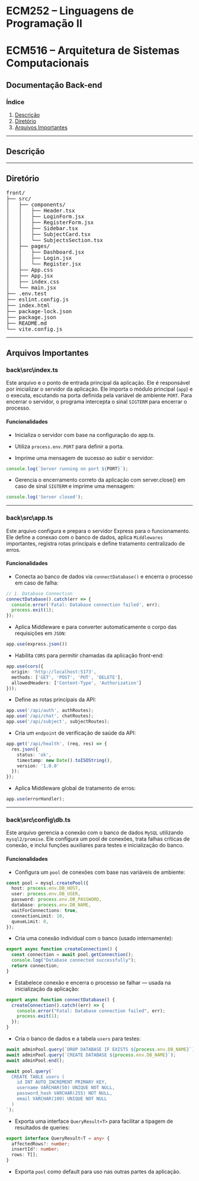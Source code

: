 # ECM252 – Linguagens de Programação II
# ECM516 – Arquitetura de Sistemas Computacionais

## Documentação Back-end

### Índice
1. [Descrição](#descrição)
2. [Diretório](#diretório)
3. [Arquivos Importantes](#arquivos-importantes)

---
## Descrição

---
## Diretório
<pre>
front/
├── src/
│   ├── components/
│   │   ├── Header.tsx
│   │   ├── LoginForm.jsx
│   │   ├── RegisterForm.jsx
│   │   ├── Sidebar.tsx
│   │   ├── SubjectCard.tsx
│   │   └── SubjectsSection.tsx
│   ├── pages/
│   │   ├── Dashboard.jsx
│   │   ├── Login.jsx
│   │   └── Register.jsx
│   ├── App.css
│   ├── App.jsx
│   ├── index.css
│   └── main.jsx
├── .env.test
├── eslint.config.js
├── index.html
├── package-lock.json
├── package.json
├── README.md
└── vite.config.js
</pre>

---

## Arquivos Importantes

### back\src\index.ts

Este arquivo e o ponto de entrada principal da aplicação. Ele é responsável por inicializar
o servidor da aplicação. Ele importa o módulo principal (`app`) e o executa, escutando na porta 
definida pela variável de ambiente `PORT`. Para encerrar o servidor, o programa intercepta o sinal 
`SIGTERM` para encerrar o processo.

#### Funcionalidades
- Inicializa o servidor com base na configuração do app.ts.

- Utiliza `process.env.PORT` para definir a porta.

- Imprime uma mensagem de sucesso ao subir o servidor:
```TypeScript
console.log(`Server running on port ${PORT}`);
```

- Gerencia o encerramento correto da aplicação com server.close() em caso de sinal `SIGTERM` e imprime 
uma mensagem:
```TypeScript
console.log('Server closed');
```

---

### back\src\app.ts

Este arquivo configura e prepara o servidor Express para o funcionamento. Ele define a conexao com o banco de dados, aplica `Middlewares` importantes, registra rotas principais e define tratamento centralizado de erros.

#### Funcionalidades
- Conecta ao banco de dados via `connectDatabase()` e encerra o processo em caso de falha:
``` TypeScript
// 1. Database Connection
connectDatabase().catch(err => {
  console.error('Fatal: Database connection failed', err);
  process.exit(1);
});
```
- Aplica Middleware e para converter automaticamente o corpo das requisições em 
`JSON`:
``` TypeScript
app.use(express.json())
```

- Habilita `CORS` para permitir chamadas da aplicação front-end:
``` TypeScript
app.use(cors({
  origin: 'http://localhost:5173',
  methods: ['GET', 'POST', 'PUT', 'DELETE'],
  allowedHeaders: ['Content-Type', 'Authorization']
}));
```

- Define as rotas principais da API:
``` TypeScript
app.use('/api/auth', authRoutes);
app.use('/api/chat', chatRoutes); 
app.use('/api/subject', subjectRoutes);
```

- Cria um `endpoint` de verificação de saúde da API:
``` TypeScript
app.get('/api/health', (req, res) => {
  res.json({ 
    status: 'ok',
    timestamp: new Date().toISOString(),
    version: '1.0.0'
  });
});
```

- Aplica Middleware global de tratamento de erros:
``` TypeScript
app.use(errorHandler);
```

---

### back\src\config\db.ts

Este arquivo gerencia a conexão com o banco de dados `MySQL` utilizando `mysql2/promise`. Ele configura um pool de conexões, trata falhas críticas de conexão, e inclui funções auxiliares para testes e inicialização do banco.

#### Funcionalidades
- Configura um `pool` de conexões com base nas variáveis de ambiente:

``` TypeScript
const pool = mysql.createPool({
  host: process.env.DB_HOST,
  user: process.env.DB_USER,
  password: process.env.DB_PASSWORD,
  database: process.env.DB_NAME,
  waitForConnections: true,
  connectionLimit: 10,
  queueLimit: 0,
});
```

- Cria uma conexão individual com o banco (usado internamente):

``` TypeScript
export async function createConnection() {
  const connection = await pool.getConnection();
  console.log("Database connected successfully");
  return connection;
}
```

- Estabelece conexão e encerra o processo se falhar — usada na inicialização da aplicação:

``` TypeScript
export async function connectDatabase() {
  createConnection().catch((err) => {
    console.error("Fatal: Database connection failed", err);
    process.exit(1);
  });
}
```

- Cria o banco de dados e a tabela `users` para testes:

``` TypeScript
await adminPool.query(`DROP DATABASE IF EXISTS ${process.env.DB_NAME}`);
await adminPool.query(`CREATE DATABASE ${process.env.DB_NAME}`);
await adminPool.end();

await pool.query(`
  CREATE TABLE users (
    id INT AUTO_INCREMENT PRIMARY KEY,
    username VARCHAR(50) UNIQUE NOT NULL,
    password_hash VARCHAR(255) NOT NULL,
    email VARCHAR(100) UNIQUE NOT NULL
  )
`);
```

- Exporta uma interface `QueryResult<T>` para facilitar a tipagem de resultados de 
queries:

``` TypeScript
export interface QueryResult<T = any> {
  affectedRows?: number;
  insertId?: number;
  rows: T[];
}
```

- Exporta `pool` como default para uso nas outras partes da aplicação.